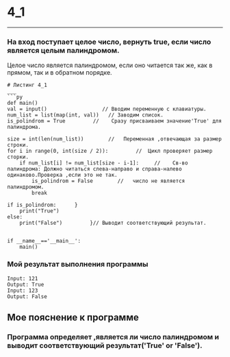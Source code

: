 # 4_1
___
### На вход поступает целое число, вернуть true, если число является целым палиндромом. 
Целое число является палиндромом, если оно читается так же, как в прямом, так и в обратном порядке.
```
# Листинг 4_1
___
```py
def main()
val = input()                  // Вводим переменную с клавиатуры.
num_list = list(map(int, val))   // Заводим список.
is_polindrom = True         //    Сразу присваиваем значение'True' для палиндрома.

size = int(len(num_list))        //   Переменная ,отвечающая за размер строки.
for i in range(0, int(size / 2)):         //  Цикл проверяет размер сторки.
    if num_list[i] != num_list[size - i-1]:     //    Св-во палиндрома: Должно читаться слева-направо и справа-налево одинаково.Проверка ,если это не так.
        is_polindrom = False        //   число не является палиндромом.
        break

if is_polindrom:      }
    print("True")
else:
    print("False")         }// Выводит соответствующий результат.
    
    
if __name__=='__main__':
    main()
```
### Мой результат выполнения программы
```
Input: 121
Output: True
Input: 123
Output: False
```
## Мое пояснение к программе
### Программа определяет ,является ли число палиндромом и выводит соответствующий результат('True' or 'False').
